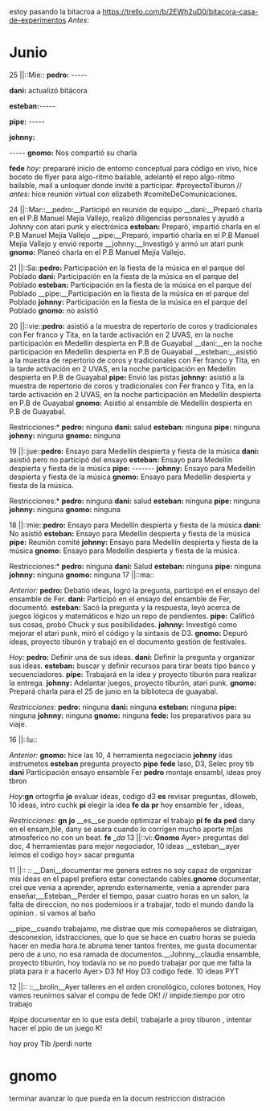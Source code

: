 estoy pasando la bitacroa a https://trello.com/b/2EWh2uD0/bitacora-casa-de-experimentos
 *Antes*: 

# Junio
25 ||::Mie::
__pedro:__ ----- 

__dani:__ actualizó bitácora 

__esteban:__-----

__pipe:__ ----- 

__johnny:__ 

----- __gnomo:__ Nos compartió su charla  

__fede__  *hoy:* prepararé inicio de entorno conceptual para código en vivo,  hice boceto de flyer para algo-ritmo bailable, adelanté el repo algo-ritmo bailable, mail a unloquer donde invité a participar. #proyectoTiburon // *antes:* hice reunión virtual con elizabeth #comiteDeComunicaciones.


24 ||::Mar::__pedro:__Participó en reunión de equipo __dani:__Preparó charla en el P.B Manuel Mejía Vallejo, realizó diligencias personales y ayudó a Johnny con atari punk y electrónica  __esteban:__ Preparó, impartió charla en el P.B Manuel Mejía Vallejo
__pipe:__Preparó, impartió charla en el P.B Manuel Mejía Vallejo y envió reporte __johnny:__Investigó y armó un atari punk  __gnomo:__ Planeó charla en el P.B Manuel Mejía Vallejo.


21 ||::Sa::__pedro:__ Participación en la fiesta de la música en el parque del Poblado __dani:__ Participación en la fiesta de la música en el parque del Poblado __esteban:__ Participación en la fiesta de la música en el parque del Poblado
__pipe:__Participación en la fiesta de la música en el parque del Poblado __johnny:__ Participación en la fiesta de la música en el parque del Poblado __gnomo:__ no asistió 

20 ||::vie::__pedro:__ asistió a  la muestra de repertorio de coros y tradicionales con Fer franco y Tita, en la tarde activación en 2 UVAS, en la noche participación en Medellín despierta en P.B de Guayabal __dani:__en la noche participación en Medellín despierta en P.B de Guayabal  __esteban:__asistió a  la muestra de repertorio de coros y tradicionales con Fer franco y Tita, en la tarde activación en 2 UVAS, en la noche participación en Medellín despierta en P.B de Guayabal  __pipe:__ Envió las pistas  __johnny:__ asistió a  la muestra de repertorio de coros y tradicionales con Fer franco y Tita, en la tarde activación en 2 UVAS, en la noche participación en Medellín despierta en P.B de Guayabal __gnomo:__ Asistió al ensamble de Medellín despierta en P.B de Guayabal.

Restricciones:* __pedro:__ ninguna __dani:__ salud __esteban:__ ninguna
__pipe:__ ninguna __johnny:__ ninguna __gnomo:__ ninguna


19 ||::jue::__pedro:__ Ensayo para Medellín despierta y fiesta de la música __dani:__ asistió pero no participó del ensayo __esteban:__ Ensayo para Medellín despierta y fiesta de la música __pipe:__ ------- __johnny:__ Ensayo para Medellín despierta y fiesta de la música __gnomo:__ Ensayo para Medellín despierta y fiesta de la música.

Restricciones:* __pedro:__ ninguna __dani:__ salud __esteban:__ ninguna
__pipe:__ ninguna __johnny:__ ninguna __gnomo:__ ninguna 




18 ||::mie::__pedro:__ Ensayo para Medellín despierta y fiesta de la música __dani:__ No asistió __esteban:__ Ensayo para Medellín despierta y fiesta de la música __pipe:__ Reunión comité __johnny:__ Ensayo para Medellín despierta y fiesta de la música __gnomo:__ Ensayo para Medellín despierta y fiesta de la música.

Restricciones:* __pedro:__ ninguna __dani:__ Salud __esteban:__ ninguna
__pipe:__ ninguna __johnny:__ ninguna __gnomo:__ ninguna 
17 ||::ma:: 

*Anterior:* __pedro:__ Debatió ideas, logró la pregunta, participó en el ensayo del ensamble de Fer. __dani:__ Participó en el ensayo del ensamble de Fer, documentó. __esteban:__ Sacó la pregunta y la respuesta, leyó acerca de juegos lógicos y matemáticos e hizo un repo de pendientes. __pipe:__ Calificó sus cosas, probó Chuck y sus posibilidades. __johnny:__ Investigó como mejorar el atari punk, miró el código y la sintaxis de D3. __gnomo:__ Depuró ideas, proyecto tiburón y trabajó en el documento gestión de festivales.

*Hoy:* __pedro:__ Definir una de sus ideas.  __dani:__ Definir la pregunta y organizar sus ideas. __esteban:__ buscar y definir recursos para tirar beats tipo banco y secuenciadores. __pipe:__ Trabajará en la idea y proyecto tiburón para realizar la entrega. __johnny:__ Adelantar juegos, proyecto tiburón, atari punk. __gnomo:__ Prepará charla para el 25 de junio en la biblioteca de guayabal.

*Restricciones:* __pedro:__ ninguna __dani:__ ninguna __esteban:__ ninguna
__pipe:__ ninguna __johnny:__ ninguna __gnomo:__ ninguna  __fede:__ los preparativos para su viaje.




16 ||::lu::   



*Anterior:*  __gnomo:__ hice las 10, 4 herramienta negociacio __johnny__ idas instrumetos  __esteban__  pregunta proyecto __pipe__ __fede__ laso, D3, Selec proy tib __dani__ Participación ensayo ensamble Fer  __pedro__ montaje ensambl, ideas proy tbron

*Hoy*:__gn__ ortogrfia  __jo__ evaluar ideas, codigo d3  __es__ revisar preguntas, dlloweb, 10 ideas, intro cuchk  __pi__ elegir la idea  __fe__ __da__ __pr__ hoy ensamble fer , ideas,   

*Restricciones*: __gn__ __jo__ __es__se puede optimizar el trabajo __pi__ __fe__ __da__ __ped__ dany en el ensam,ble, dany se asara cuando lo corrigen mucho aporte m[as atmosferico no con un beat. __fe__ __da_
13 ||::vi::__Gnomo__ Ayer> preguntas del doc, 4 herramientas para mejor negociador, 10 ideas __esteban__ayer leimos el codigo hoy> sacar pregunta

11 ||:: :: __Dani__documentar me genera estres no soy capaz de organizar mis ideas en el papel prefiero estar conectando cables.__gnomo__
documentar, crei que venia a aprender, aprendo externamente, venia a aprender para enseñar,__Esteban__Perder el tiempo, pasar cuatro horas en un salon, la falta de direccion, no nos podemioos ir a trabajar, todo el mundo dando la opinion . si vamos al baño 

__pipe__cuando trabajamo, me distrae que mis comopañeros se distraigan, desconexion, idstracciones, que lo que se hace en cuatro horas se puieda hacer en media hora.te abruma tener tantos frentes, me gusta documentar pero de a uno, no esa ramada de documentos.__Johnny__claudia ensamble, proyecto tiburón, hoy todavía no se no puedo trabajar por que me falta la plata para ir a hacerlo Ayer> D3 N!  Hoy D3 codigo fede. 10 ideas PYT

12 ||::  ::__brolin__Ayer talleres en el orden cronológico, colores botones, 
Hoy vamos reunirnos salvar el compu de fede OK! // impide:tiempo por otro trabajo

#pipe
documentar en lo que esta debil, trabajarle a proy tiburon , intentar hacer el ppio de un juego K!

hoy  proy Tib  /perdi norte

# gnomo
terminar avanzar lo que pueda en la docum
restriccion distración 




